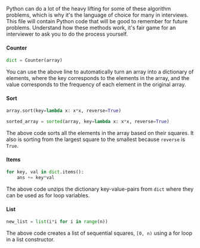 Python can do a lot of the heavy lifting for some of these algorithm problems, which is why it's the language of choice for many in interviews. This file will contain Python code that will be good to remember for future problems. Understand how these methods work, it's fair game for an interviewer to ask you to do the process yourself.

#### Counter
```python
dict = Counter(array)
```
You can use the above line to automatically turn an array into a dictionary of elements, where the key corresponds to the elements in the array, and the value corresponds to the frequency of each element in the original array.

#### Sort
```python
array.sort(key=lambda x: x*x, reverse=True)

sorted_array = sorted(array, key=lambda x: x*x, reverse=True)
```
The above code sorts all the elements in the array based on their squares. It also is sorting from the largest square to the smallest because `reverse` is `True`.

#### Items
```python
for key, val in dict.items():
	ans += key*val
```
The above code unzips the dictionary key-value-pairs from `dict` where they can be used as for loop variables. 

#### List
```python
new_list = list(i*i for i in range(n))
```
The above code creates a list of sequential squares, `[0, n)` using a for loop in a list constructor. 
